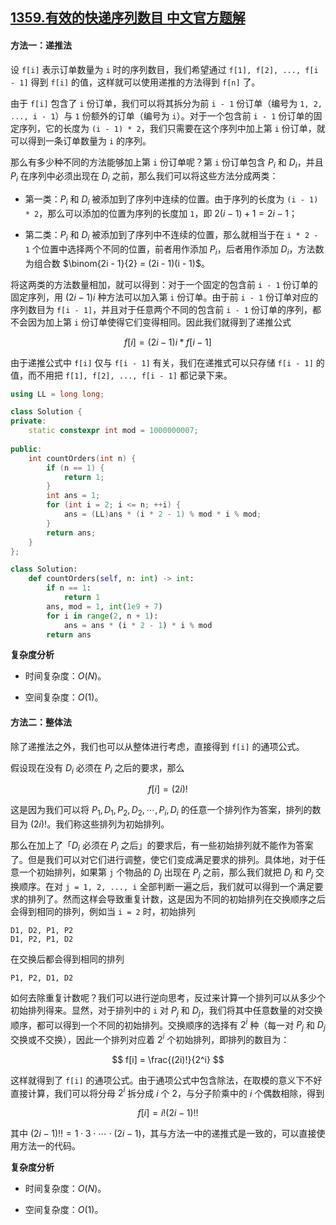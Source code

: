 ## [1359.有效的快递序列数目 中文官方题解](https://leetcode.cn/problems/count-all-valid-pickup-and-delivery-options/solutions/100000/you-xiao-de-kuai-di-xu-lie-shu-mu-by-leetcode-solu)

#### 方法一：递推法

设 `f[i]` 表示订单数量为 `i` 时的序列数目，我们希望通过 `f[1], f[2], ..., f[i - 1]` 得到 `f[i]` 的值，这样就可以使用递推的方法得到 `f[n]` 了。

由于 `f[i]` 包含了 `i` 份订单，我们可以将其拆分为前 `i - 1` 份订单（编号为 `1, 2, ..., i - 1`）与 `1` 份额外的订单（编号为 `i`）。对于一个包含前 `i - 1` 份订单的固定序列，它的长度为 `(i - 1) * 2`，我们只需要在这个序列中加上第 `i` 份订单，就可以得到一条订单数量为 `i` 的序列。

那么有多少种不同的方法能够加上第 `i` 份订单呢？第 `i` 份订单包含 $P_i$ 和 $D_i$，并且 $P_i$ 在序列中必须出现在 $D_i$ 之前，那么我们可以将这些方法分成两类：

- 第一类：$P_i$ 和 $D_i$ 被添加到了序列中连续的位置。由于序列的长度为 `(i - 1) * 2`，那么可以添加的位置为序列的长度加 `1`，即 $2(i - 1) + 1 = 2i - 1$；

- 第二类：$P_i$ 和 $D_i$ 被添加到了序列中不连续的位置，那么就相当于在 `i * 2 - 1` 个位置中选择两个不同的位置，前者用作添加 $P_i$，后者用作添加 $D_i$，方法数为组合数 $\binom{2i - 1}{2} = (2i - 1)(i - 1)$。

将这两类的方法数量相加，就可以得到：对于一个固定的包含前 `i - 1` 份订单的固定序列，用 $(2i-1)i$ 种方法可以加入第 `i` 份订单。由于前 `i - 1` 份订单对应的序列数目为 `f[i - 1]`，并且对于任意两个不同的包含前 `i - 1` 份订单的序列，都不会因为加上第 `i` 份订单使得它们变得相同。因此我们就得到了递推公式

$$
f[i] = (2i-1)i * f[i - 1]
$$

由于递推公式中 `f[i]` 仅与 `f[i - 1]` 有关，我们在递推式可以只存储 `f[i - 1]` 的值，而不用把 `f[1], f[2], ..., f[i - 1]` 都记录下来。

```C++ [sol1-C++]
using LL = long long;

class Solution {
private:
    static constexpr int mod = 1000000007;
    
public:
    int countOrders(int n) {
        if (n == 1) {
            return 1;
        }
        int ans = 1;
        for (int i = 2; i <= n; ++i) {
            ans = (LL)ans * (i * 2 - 1) % mod * i % mod;
        }
        return ans;
    }
};
```

```Python [sol1-Python3]
class Solution:
    def countOrders(self, n: int) -> int:
        if n == 1:
            return 1
        ans, mod = 1, int(1e9 + 7)
        for i in range(2, n + 1):
            ans = ans * (i * 2 - 1) * i % mod
        return ans
```

**复杂度分析**

- 时间复杂度：$O(N)$。

- 空间复杂度：$O(1)$。

#### 方法二：整体法

除了递推法之外，我们也可以从整体进行考虑，直接得到 `f[i]` 的通项公式。

假设现在没有 $D_i$ 必须在 $P_i$ 之后的要求，那么

$$
f[i] = (2i)!
$$

这是因为我们可以将 $P_1, D_1, P_2, D_2, \cdots, P_i, D_i$ 的任意一个排列作为答案，排列的数目为 $(2i)!$。我们称这些排列为初始排列。

那么在加上了「$D_i$ 必须在 $P_i$ 之后」的要求后，有一些初始排列就不能作为答案了。但是我们可以对它们进行调整，使它们变成满足要求的排列。具体地，对于任意一个初始排列，如果第 `j` 个物品的 $D_j$ 出现在 $P_j$ 之前，那么我们就把 $D_j$ 和 $P_j$ 交换顺序。在对 `j = 1, 2, ..., i` 全部判断一遍之后，我们就可以得到一个满足要求的排列了。然而这样会导致重复计数，这是因为不同的初始排列在交换顺序之后会得到相同的排列，例如当 `i = 2` 时，初始排列

```
D1, D2, P1, P2
D1, P2, P1, D2
```

在交换后都会得到相同的排列

```
P1, P2, D1, D2
```

如何去除重复计数呢？我们可以进行逆向思考，反过来计算一个排列可以从多少个初始排列得来。显然，对于排列中的 `i` 对 $P_j$ 和 $D_j$，我们将其中任意数量的对交换顺序，都可以得到一个不同的初始排列。交换顺序的选择有 $2^i$ 种（每一对 $P_j$ 和 $D_j$ 交换或不交换），因此一个排列对应着 $2^i$ 个初始排列，即排列的数目为：

$$
f[i] = \frac{(2i)!}{2^i}
$$

这样就得到了 `f[i]` 的通项公式。由于通项公式中包含除法，在取模的意义下不好直接计算，我们可以将分母 $2^i$ 拆分成 $i$ 个 $2$，与分子阶乘中的 $i$ 个偶数相除，得到

$$
f[i] = i!(2i-1)!!
$$

其中 $(2i-1)!! = 1 \cdot 3 \cdot \cdots \cdot (2i-1)$，其与方法一中的递推式是一致的，可以直接使用方法一的代码。

**复杂度分析**

- 时间复杂度：$O(N)$。

- 空间复杂度：$O(1)$。